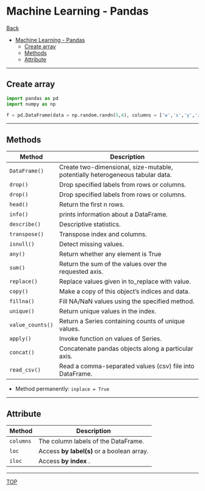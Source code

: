 # Machine Learning - Pandas

[Back](./index.md)

- [Machine Learning - Pandas](#machine-learning---pandas)
  - [Create array](#create-array)
  - [Methods](#methods)
  - [Attribute](#attribute)

---

## Create array

```py
import pandas as pd
import numpy as np

f = pd.DataFrame(data = np.random.randn(5,4), columns = ['w','x','y','z'], index = ['a','b','c','d','e'])
```

---

## Methods

| Method           | Description                                                                   |
| ---------------- | ----------------------------------------------------------------------------- |
| `DataFrame()`    | Create two-dimensional, size-mutable, potentially heterogeneous tabular data. |
| `drop()`         | Drop specified labels from rows or columns.                                   |
| `drop()`         | Drop specified labels from rows or columns.                                   |
| `head()`         | Return the first n rows.                                                      |
| `info()`         | prints information about a DataFrame.                                         |
| `describe()`     | Descriptive statistics.                                                       |
| `transpose()`    | Transpose index and columns.                                                  |
| `isnull()`       | Detect missing values.                                                        |
| `any()`          | Return whether any element is True                                            |
| `sum()`          | Return the sum of the values over the requested axis.                         |
| `replace()`      | Replace values given in to_replace with value.                                |
| `copy()`         | Make a copy of this object’s indices and data.                                |
| `fillna()`       | Fill NA/NaN values using the specified method.                                |
| `unique()`       | Return unique values in the index.                                            |
| `value_counts()` | Return a Series containing counts of unique values.                           |
| `apply()`        | Invoke function on values of Series.                                          |
| `concat()`       | Concatenate pandas objects along a particular axis.                           |
| `read_csv()`     | Read a comma-separated values (csv) file into DataFrame.                      |

- Method permanently: `inplace = True`

---

## Attribute

| Method    | Description                                |
| --------- | ------------------------------------------ |
| `columns` | The column labels of the DataFrame.        |
| `loc`     | Access **by label(s)** or a boolean array. |
| `iloc`    | Access **by index** .                      |

---

[TOP](#machine-learning---numpy)
